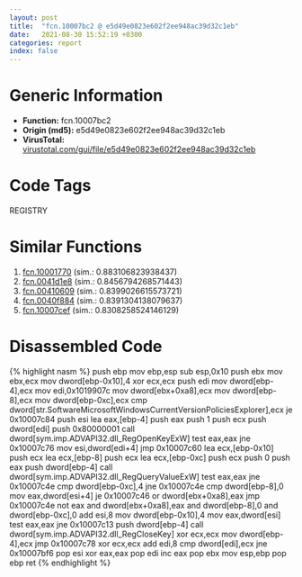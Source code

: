 ```yaml
---
layout: post
title:  "fcn.10007bc2 @ e5d49e0823e602f2ee948ac39d32c1eb"
date:   2021-08-30 15:52:19 +0300
categories: report
index: false
---
```


# Generic Information
- **Function:** fcn.10007bc2
- **Origin (md5):** e5d49e0823e602f2ee948ac39d32c1eb
- **VirusTotal:** [virustotal.com/gui/file/e5d49e0823e602f2ee948ac39d32c1eb][virustotal_ref]

# Code Tags
<span class="tag" id="REGISTRY">REGISTRY</span>


# Similar Functions

1. [fcn.10001770][similar_1_ref] (sim.: 0.883106823938437)
2. [fcn.0041d1e8][similar_2_ref] (sim.: 0.8456794268571443)
3. [fcn.00410609][similar_3_ref] (sim.: 0.8399026615573721)
4. [fcn.0040f884][similar_4_ref] (sim.: 0.8391304138079637)
5. [fcn.10007cef][similar_5_ref] (sim.: 0.8308258524146129)


# Disassembled Code

{% highlight nasm %}
push ebp
mov ebp,esp
sub esp,0x10
push ebx
mov ebx,ecx
mov dword[ebp-0x10],4
xor ecx,ecx
push edi
mov dword[ebp-4],ecx
mov edi,0x1019907c
mov dword[ebx+0xa8],ecx
mov dword[ebp-8],ecx
mov dword[ebp-0xc],ecx
cmp dword[str.SoftwareMicrosoftWindowsCurrentVersionPoliciesExplorer],ecx
je 0x10007c84
push esi
lea eax,[ebp-4]
push eax
push 1
push ecx
push dword[edi]
push 0x80000001
call dword[sym.imp.ADVAPI32.dll_RegOpenKeyExW]
test eax,eax
jne 0x10007c76
mov esi,dword[edi+4]
jmp 0x10007c60
lea ecx,[ebp-0x10]
push ecx
lea ecx,[ebp-8]
push ecx
lea ecx,[ebp-0xc]
push ecx
push 0
push eax
push dword[ebp-4]
call dword[sym.imp.ADVAPI32.dll_RegQueryValueExW]
test eax,eax
jne 0x10007c4e
cmp dword[ebp-0xc],4
jne 0x10007c4e
cmp dword[ebp-8],0
mov eax,dword[esi+4]
je 0x10007c46
or dword[ebx+0xa8],eax
jmp 0x10007c4e
not eax
and dword[ebx+0xa8],eax
and dword[ebp-8],0
and dword[ebp-0xc],0
add esi,8
mov dword[ebp-0x10],4
mov eax,dword[esi]
test eax,eax
jne 0x10007c13
push dword[ebp-4]
call dword[sym.imp.ADVAPI32.dll_RegCloseKey]
xor ecx,ecx
mov dword[ebp-4],ecx
jmp 0x10007c78
xor ecx,ecx
add edi,8
cmp dword[edi],ecx
jne 0x10007bf6
pop esi
xor eax,eax
pop edi
inc eax
pop ebx
mov esp,ebp
pop ebp
ret 
{% endhighlight %}


[similar_1_ref]: /report/fcn.10001770@481b545f5c18f2fce1caac67ddc419e8
[similar_2_ref]: /report/fcn.0041d1e8@9c2b894b84f59672d8be2e984066f76f
[similar_3_ref]: /report/fcn.00410609@a1c6b07868a0eea8f4ee5a872aa71909
[similar_4_ref]: /report/fcn.0040f884@7b00dd8f2abf54a73bfb09681334ff78
[similar_5_ref]: /report/fcn.10007cef@e5d49e0823e602f2ee948ac39d32c1eb
[virustotal_ref]: https://www.virustotal.com/gui/file/e5d49e0823e602f2ee948ac39d32c1eb